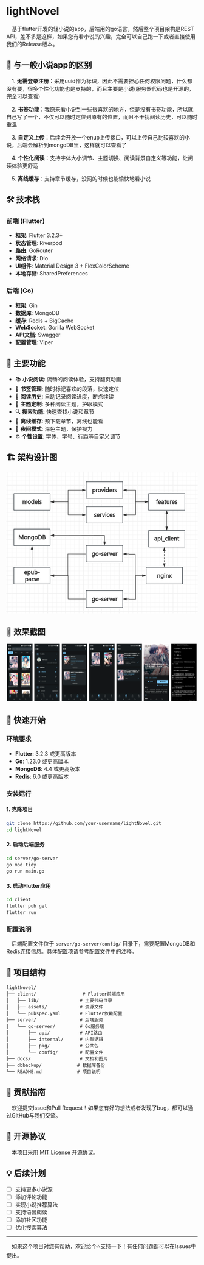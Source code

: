 # lightNovel

&ensp;&ensp;基于flutter开发的轻小说的app，后端用的go语言，然后整个项目架构是REST API，差不多是这样，如果您有看小说的兴趣，完全可以自己跑一下或者直接使用我们的Release版本。

## 🌟 与一般小说app的区别

&ensp;&ensp;1. **无需登录注册**：采用uuid作为标识，因此不需要担心任何权限问题，什么都没有要，很多个性化功能也是支持的，而且主要是小说(服务器代码也是开源的，完全可以查看)

&ensp;&ensp;2. **书签功能**：我原来看小说到一些很喜欢的地方，但是没有书签功能，所以就自己写了一个，不仅可以随时定位到原有的位置，而且不干扰阅读历史，可以随时重温

&ensp;&ensp;3. **自定义上传**：后续会开放一个enup上传接口，可以上传自己比较喜欢的小说，后端会解析到mongoDB里，这样就可以查看了

&ensp;&ensp;4. **个性化阅读**：支持字体大小调节、主题切换、阅读背景自定义等功能，让阅读体验更舒适

&ensp;&ensp;5. **离线缓存**：支持章节缓存，没网的时候也能愉快地看小说

## 🛠️ 技术栈

### 前端 (Flutter)

- **框架**: Flutter 3.2.3+
- **状态管理**: Riverpod
- **路由**: GoRouter
- **网络请求**: Dio
- **UI组件**: Material Design 3 + FlexColorScheme
- **本地存储**: SharedPreferences

### 后端 (Go)

- **框架**: Gin
- **数据库**: MongoDB
- **缓存**: Redis + BigCache
- **WebSocket**: Gorilla WebSocket
- **API文档**: Swagger
- **配置管理**: Viper

## 📱 主要功能

- 📚 **小说阅读**: 流畅的阅读体验，支持翻页动画
- 🔖 **书签管理**: 随时标记喜欢的段落，快速定位
- 📖 **阅读历史**: 自动记录阅读进度，断点续读
- 🎨 **主题定制**: 多种阅读主题，护眼模式
- 🔍 **搜索功能**: 快速查找小说和章节
- 💾 **离线缓存**: 预下载章节，离线也能看
- 🌙 **夜间模式**: 深色主题，保护视力
- ⚙️ **个性设置**: 字体、字号、行距等自定义调节

## 🏗️ 架构设计图

![架构设计图](./docs/frame.png)

## 📸 效果截图

![效果截图](./docs/show.png)

## 🚀 快速开始

### 环境要求

- **Flutter**: 3.2.3 或更高版本
- **Go**: 1.23.0 或更高版本
- **MongoDB**: 4.4 或更高版本
- **Redis**: 6.0 或更高版本

### 安装运行

#### 1. 克隆项目

```bash
git clone https://github.com/your-username/lightNovel.git
cd lightNovel
```

#### 2. 启动后端服务

```bash
cd server/go-server
go mod tidy
go run main.go
```

#### 3. 启动Flutter应用

```bash
cd client
flutter pub get
flutter run
```

### 配置说明

&ensp;&ensp;后端配置文件位于 `server/go-server/config/` 目录下，需要配置MongoDB和Redis连接信息。具体配置项请参考配置文件中的注释。

## 📁 项目结构

```
lightNovel/
├── client/                 # Flutter前端应用
│   ├── lib/               # 主要代码目录
│   ├── assets/            # 资源文件
│   └── pubspec.yaml       # Flutter依赖配置
├── server/                # 后端服务
│   └── go-server/         # Go服务端
│       ├── api/           # API路由
│       ├── internal/      # 内部逻辑
│       ├── pkg/           # 公共包
│       └── config/        # 配置文件
├── docs/                  # 文档和图片
├── dbbackup/             # 数据库备份
└── README.md             # 项目说明
```

## 🤝 贡献指南

&ensp;&ensp;欢迎提交Issue和Pull Request！如果您有好的想法或者发现了bug，都可以通过GitHub与我们交流。

## 📄 开源协议

&ensp;&ensp;本项目采用 [MIT License](LICENSE) 开源协议。

## 💡 后续计划

- [ ] 支持更多小说源
- [ ] 添加评论功能
- [ ] 实现小说推荐算法
- [ ] 支持语音朗读
- [ ] 添加社区功能
- [ ] 优化搜索算法

---

&ensp;&ensp;如果这个项目对您有帮助，欢迎给个⭐️支持一下！有任何问题都可以在Issues中提出。
